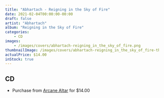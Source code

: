 ```yaml
---
title: "Abhartach - Reigning in the Sky of Fire"
date: 2021-02-04T00:00:00-00:00
draft: false
artist: "Abhartach"
album: "Reigning in the Sky of Fire"
categories:
    - CD
images:
    - /images/covers/abhartach-reigning_in_the_sky_of_fire.png
thumbnailImage: /images/covers/abhartach-reigning_in_the_sky_of_fire-thumb.png
actualPrice: $14.00
inStock: true
---
```


## CD
* Purchase from [Arcane Altar](https://arcanealtar.bigcartel.com/product/abhartach-reigning-in-the-sky-of-fire-cd) for $14.00

